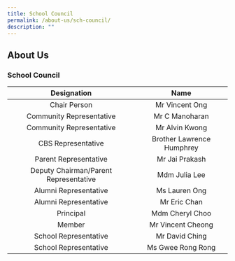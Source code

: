 ```yaml
---
title: School Council
permalink: /about-us/sch-council/
description: ""
---
```

## About Us

### School Council

| **Designation** | **Name** |
|:---:|:---:|
| Chair Person | Mr Vincent Ong  |
| Community Representative | Mr C Manoharan |
| Community Representative | Mr Alvin Kwong |
| CBS Representative | Brother Lawrence Humphrey |
| Parent Representative | Mr Jai Prakash |
| Deputy Chairman/Parent Representative | Mdm Julia Lee |
| Alumni Representative | Ms Lauren Ong |
| Alumni Representative | Mr Eric Chan |
| Principal | Mdm Cheryl Choo |
| Member | Mr Vincent Cheong |
| School Representative | Mr David Ching |
| School Representative | Ms Gwee Rong Rong |